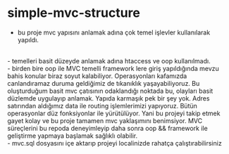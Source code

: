 # simple-mvc-structure

- bu proje mvc yapısını anlamak adına çok temel işlevler 
kullanılarak yapıldı.
<br>
- temelleri basit düzeyde anlamak adına htaccess ve oop 
kullanılmadı.
<br>
- birden bire oop ile MVC temelli framework lere giriş 
yapıldığında mevzu bahis konular biraz soyut kalabiliyor. 
Operasyonları kafamızda canlandıramaz duruma geldiğimiz de 
tıkanıklık yaşayabiliyoruz. Bu oluşturduğum basit mvc çatısının odaklandığı noktada bu, olayları basit düzlemde uygulayıp anlamak. Yapıda karmaşık pek bir şey yok. 
Adres satırından aldığımız data ile routing 
işlemlerimizi yapıyoruz. Bütün operasyonlar düz fonksiyonlar ile yürütülüyor. Yani bu projeyi takip etmek 
gayet kolay ve bu proje tamamen mvc yaklaşımını benimsiyor. MVC süreçlerini bu repoda deneyimleyip daha 
sonra oop && framework ile geliştirme yapmaya başlamak 
sağlıklı olabilir.
<br>
- mvc.sql dosyasını içe aktarıp projeyi localinizde rahatça çalıştırabilirsiniz 
